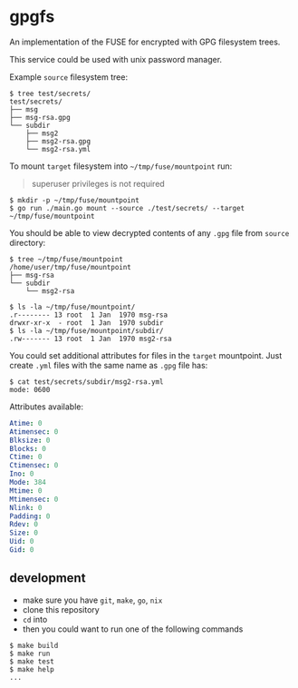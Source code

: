 # gpgfs

An implementation of the FUSE for encrypted with GPG filesystem trees.

This service could be used with unix password manager.

Example `source` filesystem tree:

```console
$ tree test/secrets/
test/secrets/
├── msg
├── msg-rsa.gpg
└── subdir
    ├── msg2
    ├── msg2-rsa.gpg
    └── msg2-rsa.yml
```

To mount `target` filesystem into `~/tmp/fuse/mountpoint` run:

> superuser privileges is not required

```console
$ mkdir -p ~/tmp/fuse/mountpoint
$ go run ./main.go mount --source ./test/secrets/ --target ~/tmp/fuse/mountpoint
```

You should be able to view decrypted contents of any `.gpg` file from `source` directory:

```console
$ tree ~/tmp/fuse/mountpoint
/home/user/tmp/fuse/mountpoint
├── msg-rsa
└── subdir
    └── msg2-rsa

$ ls -la ~/tmp/fuse/mountpoint/
.r-------- 13 root  1 Jan  1970 msg-rsa
drwxr-xr-x  - root  1 Jan  1970 subdir
$ ls -la ~/tmp/fuse/mountpoint/subdir/
.rw------- 13 root  1 Jan  1970 msg2-rsa
```

You could set additional attributes for files in the `target` mountpoint. Just create `.yml` files with the same name as `.gpg` file has:

```console
$ cat test/secrets/subdir/msg2-rsa.yml
mode: 0600
```

Attributes available:

```yml
Atime: 0
Atimensec: 0
Blksize: 0
Blocks: 0
Ctime: 0
Ctimensec: 0
Ino: 0
Mode: 384
Mtime: 0
Mtimensec: 0
Nlink: 0
Padding: 0
Rdev: 0
Size: 0
Uid: 0
Gid: 0
```

## development

- make sure you have `git`, `make`, `go`, `nix`
- clone this repository
- `cd` into
- then you could want to run one of the following commands

```console
$ make build
$ make run
$ make test
$ make help
...
```
